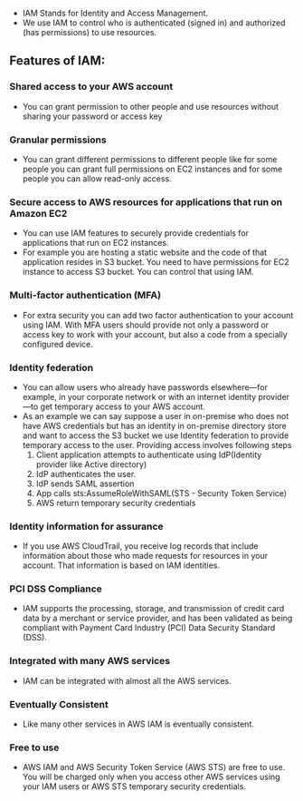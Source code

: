 * IAM Stands for Identity and Access Management.
* We use IAM to control who is authenticated (signed in) and authorized
(has permissions) to use resources.
## Features of IAM:
### Shared access to your AWS account
  * You can grant permission to other people and use resources without sharing your password or access key  
###  Granular permissions
  * You can grant different permissions to different people like for some people you can grant full permissions on EC2 instances and for some people you can allow read-only access.
### Secure access to AWS resources for applications that run on Amazon EC2
  * You can use IAM features to securely provide credentials for applications that run on EC2 instances.
  * For example you are hosting a static website and the code of that application resides in S3 bucket. You need to have permissions for EC2 instance to access S3 bucket. You can control that using IAM.
### Multi-factor authentication (MFA)
  * For extra security you can add two factor authentication to your account using IAM. With MFA users should provide not only a password or access key to work with your
  account, but also a code from a specially configured device.
### Identity federation
  * You can allow users who already have passwords elsewhere—for example, in your corporate
network or with an internet identity provider—to get temporary access to your AWS account.
  * As an example we can say suppose a user in on-premise who does not have AWS credentials but has an identity in on-premise directory store and want to access the S3 bucket we use Identity federation to provide temporary access to the user. Providing access involves following steps
    1. Client application attempts to authenticate using IdP(Identity provider like Active directory)
    2. IdP authenticates the user.
    3. IdP sends SAML assertion
    4. App calls sts:AssumeRoleWithSAML(STS - Security Token Service)
    5. AWS return temporary security credentials
### Identity information for assurance
  * If you use AWS CloudTrail, you receive log records that include information about those who made requests for resources in your account. That information is based on IAM identities.
### PCI DSS Compliance
  * IAM supports the processing, storage, and transmission of credit card data by a merchant or service provider, and has been validated as being compliant with Payment Card Industry (PCI) Data Security Standard (DSS).
### Integrated with many AWS services
  * IAM can be integrated with almost all the AWS services.
###  Eventually Consistent
  * Like many other services in AWS IAM is eventually consistent.
### Free to use
  * AWS IAM and AWS Security Token Service (AWS STS) are free to use. You will be charged only when you access other AWS services using your IAM users or AWS STS temporary security credentials.